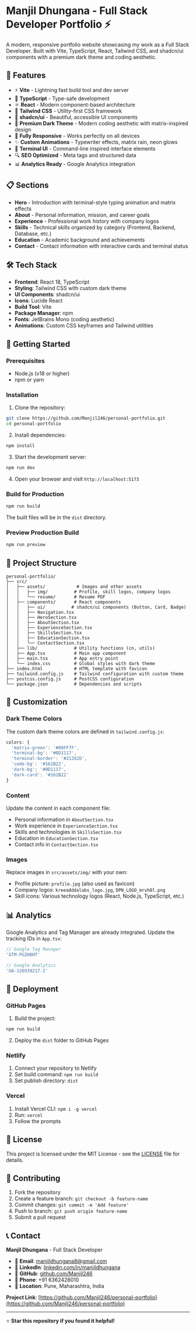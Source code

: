 # Manjil Dhungana - Full Stack Developer Portfolio ⚡️

A modern, responsive portfolio website showcasing my work as a Full Stack Developer. Built with Vite, TypeScript, React, Tailwind CSS, and shadcn/ui components with a premium dark theme and coding aesthetic.

## 🚀 Features

- ⚡️ **Vite** - Lightning fast build tool and dev server
- 🔷 **TypeScript** - Type-safe development
- ⚛️ **React** - Modern component-based architecture
- 🎨 **Tailwind CSS** - Utility-first CSS framework
- 🧩 **shadcn/ui** - Beautiful, accessible UI components
- 🌙 **Premium Dark Theme** - Modern coding aesthetic with matrix-inspired design
- 📱 **Fully Responsive** - Works perfectly on all devices
- ✨ **Custom Animations** - Typewriter effects, matrix rain, neon glows
- 🎯 **Terminal UI** - Command-line inspired interface elements
- 🔍 **SEO Optimized** - Meta tags and structured data
- 📊 **Analytics Ready** - Google Analytics integration

## 📋 Sections

- **Hero** - Introduction with terminal-style typing animation and matrix effects
- **About** - Personal information, mission, and career goals
- **Experience** - Professional work history with company logos
- **Skills** - Technical skills organized by category (Frontend, Backend, Database, etc.)
- **Education** - Academic background and achievements
- **Contact** - Contact information with interactive cards and terminal status

## 🛠️ Tech Stack

- **Frontend**: React 18, TypeScript
- **Styling**: Tailwind CSS with custom dark theme
- **UI Components**: shadcn/ui
- **Icons**: Lucide React
- **Build Tool**: Vite
- **Package Manager**: npm
- **Fonts**: JetBrains Mono (coding aesthetic)
- **Animations**: Custom CSS keyframes and Tailwind utilities

## 🚀 Getting Started

### Prerequisites

- Node.js (v18 or higher)
- npm or yarn

### Installation

1. Clone the repository:
```bash
git clone https://github.com/Manjil246/personal-portfolio.git
cd personal-portfolio
```

2. Install dependencies:
```bash
npm install
```

3. Start the development server:
```bash
npm run dev
```

4. Open your browser and visit `http://localhost:5173`

### Build for Production

```bash
npm run build
```

The built files will be in the `dist` directory.

### Preview Production Build

```bash
npm run preview
```

## 📁 Project Structure

```
personal-portfolio/
├── src/
│   ├── assets/            # Images and other assets
│   │   ├── img/          # Profile, skill logos, company logos
│   │   └── resume/       # Resume PDF
│   ├── components/       # React components
│   │   ├── ui/          # shadcn/ui components (Button, Card, Badge)
│   │   ├── Navigation.tsx
│   │   ├── HeroSection.tsx
│   │   ├── AboutSection.tsx
│   │   ├── ExperienceSection.tsx
│   │   ├── SkillsSection.tsx
│   │   ├── EducationSection.tsx
│   │   └── ContactSection.tsx
│   ├── lib/              # Utility functions (cn, utils)
│   ├── App.tsx           # Main app component
│   ├── main.tsx          # App entry point
│   └── index.css         # Global styles with dark theme
├── index.html            # HTML template with favicon
├── tailwind.config.js    # Tailwind configuration with custom theme
├── postcss.config.js     # PostCSS configuration
└── package.json          # Dependencies and scripts
```

## 🎨 Customization

### Dark Theme Colors

The custom dark theme colors are defined in `tailwind.config.js`:

```javascript
colors: {
  'matrix-green': '#00FF7F',
  'terminal-bg': '#0D1117',
  'terminal-border': '#21262D',
  'code-bg': '#161B22',
  'dark-bg': '#0D1117',
  'dark-card': '#161B22'
}
```

### Content

Update the content in each component file:
- Personal information in `AboutSection.tsx`
- Work experience in `ExperienceSection.tsx`
- Skills and technologies in `SkillsSection.tsx`
- Education in `EducationSection.tsx`
- Contact info in `ContactSection.tsx`

### Images

Replace images in `src/assets/img/` with your own:
- Profile picture: `profile.jpg` (also used as favicon)
- Company logos: `kreeadddalabs_logo.jpg`, `DPN_LOGO_mrvh8l.png`
- Skill icons: Various technology logos (React, Node.js, TypeScript, etc.)

## 📊 Analytics

Google Analytics and Tag Manager are already integrated. Update the tracking IDs in `App.tsx`:

```typescript
// Google Tag Manager
'GTM-PGZH8HT'

// Google Analytics
'UA-126939217-2'
```

## 🚀 Deployment

### GitHub Pages

1. Build the project:
```bash
npm run build
```

2. Deploy the `dist` folder to GitHub Pages

### Netlify

1. Connect your repository to Netlify
2. Set build command: `npm run build`
3. Set publish directory: `dist`

### Vercel

1. Install Vercel CLI: `npm i -g vercel`
2. Run: `vercel`
3. Follow the prompts

## 📄 License

This project is licensed under the MIT License - see the [LICENSE](LICENSE) file for details.

## 🤝 Contributing

1. Fork the repository
2. Create a feature branch: `git checkout -b feature-name`
3. Commit changes: `git commit -m 'Add feature'`
4. Push to branch: `git push origin feature-name`
5. Submit a pull request

## 📞 Contact

**Manjil Dhungana** - Full Stack Developer

- 📧 **Email**: manjildhungana8@gmail.com
- 💼 **LinkedIn**: [linkedin.com/in/manjildhungana](https://www.linkedin.com/in/manjildhungana/)
- 🐙 **GitHub**: [github.com/Manjil246](https://github.com/Manjil246)
- 📱 **Phone**: +91 6362428010
- 📍 **Location**: Pune, Maharashtra, India

**Project Link**: [https://github.com/Manjil246/personal-portfolio](https://github.com/Manjil246/personal-portfolio)

---

⭐ **Star this repository if you found it helpful!**
